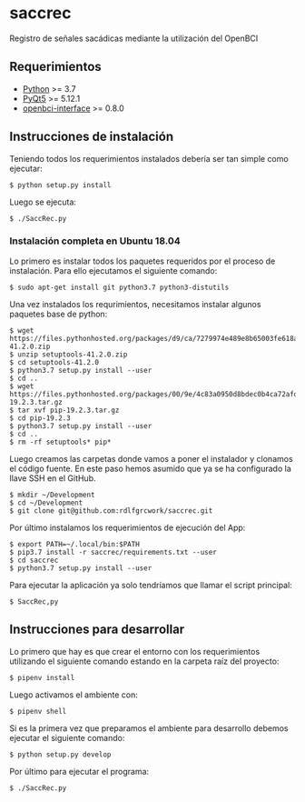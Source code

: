 # saccrec
Registro de señales sacádicas mediante la utilización del OpenBCI

## Requerimientos

- [Python](https://www.python.org/downloads/) >= 3.7
- [PyQt5](https://pypi.org/project/PyQt5/) >= 5.12.1
- [openbci-interface](https://pypi.org/project/openbci-interface/) >= 0.8.0

## Instrucciones de instalación

Teniendo todos los requerimientos instalados debería ser tan simple como ejecutar:

```shell
$ python setup.py install
```

Luego se ejecuta:

```shell
$ ./SaccRec.py
```

### Instalación completa en Ubuntu 18.04

Lo primero es instalar todos los paquetes requeridos por el proceso de instalación. Para ello ejecutamos el siguiente comando:

```shell
$ sudo apt-get install git python3.7 python3-distutils
```

Una vez instalados los requrimientos, necesitamos instalar algunos paquetes base de python:

```shell
$ wget https://files.pythonhosted.org/packages/d9/ca/7279974e489e8b65003fe618a1a741d6350227fa2bf48d16be76c7422423/setuptools-41.2.0.zip
$ unzip setuptools-41.2.0.zip
$ cd setuptools-41.2.0
$ python3.7 setup.py install --user
$ cd ..
$ wget https://files.pythonhosted.org/packages/00/9e/4c83a0950d8bdec0b4ca72afd2f9cea92d08eb7c1a768363f2ea458d08b4/pip-19.2.3.tar.gz
$ tar xvf pip-19.2.3.tar.gz
$ cd pip-19.2.3
$ python3.7 setup.py install --user
$ cd ..
$ rm -rf setuptools* pip*
```

Luego creamos las carpetas donde vamos a poner el instalador y clonamos el código fuente. En este paso hemos asumido que ya se
ha configurado la llave SSH en el GitHub.

```shell
$ mkdir ~/Development
$ cd ~/Development
$ git clone git@github.com:rdlfgrcwork/saccrec.git
```

Por último instalamos los requerimientos de ejecución del App:

```shell
$ export PATH=~/.local/bin:$PATH
$ pip3.7 install -r saccrec/requirements.txt --user
$ cd saccrec
$ python3.7 setup.py install --user
```

Para ejecutar la aplicación ya solo tendríamos que llamar el script principal:

```shell
$ SaccRec,py
```

## Instrucciones para desarrollar

Lo primero que hay es que crear el entorno con los requerimientos utilizando el siguiente comando estando en la carpeta raíz del proyecto:

```shell
$ pipenv install
```

Luego activamos el ambiente con:

```shell
$ pipenv shell
```

Si es la primera vez que preparamos el ambiente para desarrollo debemos ejecutar el siguiente comando:

```shell
$ python setup.py develop
```

Por último para ejecutar el programa:

```shell
$ ./SaccRec.py
```
